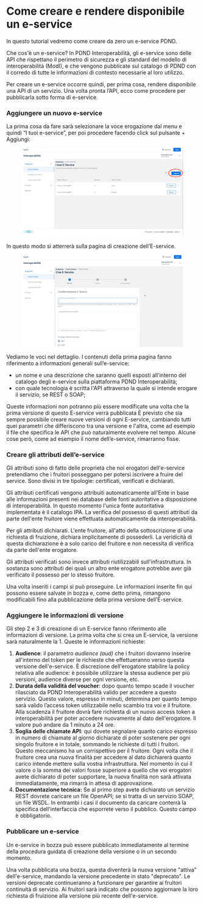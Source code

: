 # Come creare e rendere disponibile un e-service

In questo tutorial vedremo come creare da zero un e-service PDND.

Che cos'è un e-service? In PDND Interoperabilità, gli e-service sono delle API che rispettano il perimetro di sicurezza e gli standard del modello di interoperabilità (ModI), e che vengono pubblicate sul catalogo di PDND con il corredo di tutte le informazioni di contesto necessarie al loro utilizzo.

Per creare un e-service occorre quindi, per prima cosa, rendere disponibile una API di un servizio. Una volta pronta l’API, ecco come procedere per pubblicarla sotto forma di e-service.

### Aggiungere un nuovo e-service <a href="#aggiungere-un-nuovo-e-service" id="aggiungere-un-nuovo-e-service"></a>

La prima cosa da fare sarà selezionare la voce erogazione dal menu e quindi “I tuoi e-service”, per poi procedere facendo click sul pulsante + Aggiungi:

<figure><img src=".gitbook/assets/c275fdf8-c011-4661-9363-8ba288eea577.png" alt=""><figcaption></figcaption></figure>

In questo modo si atterrerà sulla pagina di creazione dell’E-service.

<figure><img src=".gitbook/assets/c865f3a2-24c6-40e9-83fb-0d629ac567f8.png" alt=""><figcaption></figcaption></figure>

&#x20;

Vediamo le voci nel dettaglio. I contenuti della prima pagina fanno riferimento a informazioni generali sull’e-service:

* un nome e una descrizione che saranno quelli esposti all'interno del catalogo degli e-service sulla piattaforma PDND Interoperabilità;
* con quale tecnologia è scritta l'API attraverso la quale si intende erogare il servizio, se REST o SOAP;

Queste informazioni non potranno più essere modificate una volta che la prima versione di questo E-service verrà pubblicata È previsto che sia sempre possibile creare nuove versioni di ogni E-service, cambiando tutti quei parametri che differiscono tra una versione e l'altra, come ad esempio il file che specifica le API che può naturalmente evolvere nel tempo. Alcune cose però, come ad esempio il nome dell’e-service, rimarranno fisse.

### Creare gli attributi dell’e-service <a href="#creare-gli-attributi-delle-service" id="creare-gli-attributi-delle-service"></a>

Gli attributi sono di fatto delle proprietà che noi erogatori dell'e-service pretendiamo che i fruitori posseggano per potersi iscrivere a fruire del service. Sono divisi in tre tipologie: certificati, verificati e dichiarati.

Gli attributi certificati vengono attribuiti automaticamente all'Ente in base alle informazioni presenti nei database delle fonti autoritative a disposizione di interoperabilità. In questo momento l'unica fonte autoritativa implementata è il catalogo IPA. La verifica del possesso di questi attributi da parte dell'ente fruitore viene effettuata automaticamente da interoperabilità.

Per gli attributi dichiarati. L'ente fruitore, all'atto della sottoscrizione di una richiesta di fruizione, dichiara implicitamente di possederli. La veridicità di questa dichiarazione è a solo carico del fruitore e non necessita di verifica da parte dell'ente erogatore.

Gli attributi verificati sono invece attributi riutilizzabili sull'infrastruttura. In sostanza sono attributi dei quali un altro ente erogatore potrebbe aver già verificato il possesso per lo stesso fruitore.

Una volta inseriti i campi si può proseguire. Le informazioni inserite fin qui possono essere salvate in bozza e, come detto prima, rimangono modificabili fino alla pubblicazione della prima versione dell’E-service.

### Aggiungere le informazioni di versione <a href="#aggiungere-le-informazioni-di-versione" id="aggiungere-le-informazioni-di-versione"></a>

Gli step 2 e 3 di creazione di un E-service fanno riferimento alle informazioni di versione. La prima volta che si crea un E-service, la versione sarà naturalmente la 1. Queste le informazioni richieste:

1. **Audience**: il parametro _audience (aud)_ che i fruitori dovranno inserire all'interno del token per le richieste che effettueranno verso questa versione dell'e-service. È discrezione dell'erogatore stabilire la policy relativa alle audience: è possibile utilizzare la stessa audience per più versioni, audience diverse per ogni versione, etc.
2. **Durata della validità del voucher**: dopo quanto tempo scade il voucher rilasciato da PDND Interoperabilità valido per accedere a questo servizio. Questo valore, espresso in minuti, determina per quanto tempo sarà valido l’access token utilizzabile nello scambio tra voi e il fruitore. Alla scadenza il fruitore dovrà fare richiesta di un nuovo access token a interoperabilità per poter accedere nuovamente al dato dell'erogatore. Il valore può andare da 1 minuto a 24 ore.
3. **Soglia delle chiamate API**: qui dovete segnalare quanto carico espresso in numero di chiamate al giorno dichiarate di poter sostenere per ogni singolo fruitore e in totale, sommando le richieste di tutti i fruitori. Questo meccanismo ha un corrispettivo per il fruitore. Ogni volta che il fruitore crea una nuova finalità per accedere al dato dichiarerà quanto carico intende mettere sulla vostra infrastruttura. Nel momento in cui il valore o la somma dei valori fosse superiore a quello che voi erogatori avete dichiarato di poter supportare, la nuova finalità non sarà attivata immediatamente, ma rimarrà in attesa di approvazione.
4. **Documentazione tecnica:** Se al primo step avete dichiarato un servizio REST dovrete caricare un file OpenAPI; se si tratta di un servizio SOAP, un file WSDL. In entrambi i casi il documento da caricare conterrà la specifica dell'interfaccia che esporrete verso il pubblico. Questo campo è obbligatorio.

### Pubblicare un e-service <a href="#pubblicare-un-e-service" id="pubblicare-un-e-service"></a>

Un e-service in bozza può essere pubblicato immediatamente al termine della procedura guidata di creazione della versione o in un secondo momento.

Una volta pubblicata una bozza, questa diventerà la nuova versione "attiva" dell'e-service, mandando la versione precedente in stato "deprecato". Le versioni deprecate continueranno a funzionare per garantire ai fruitori continuità di servizio. Ai fruitori sarà indicato che possono aggiornare la loro richiesta di fruizione alla versione più recente dell'e-service.

